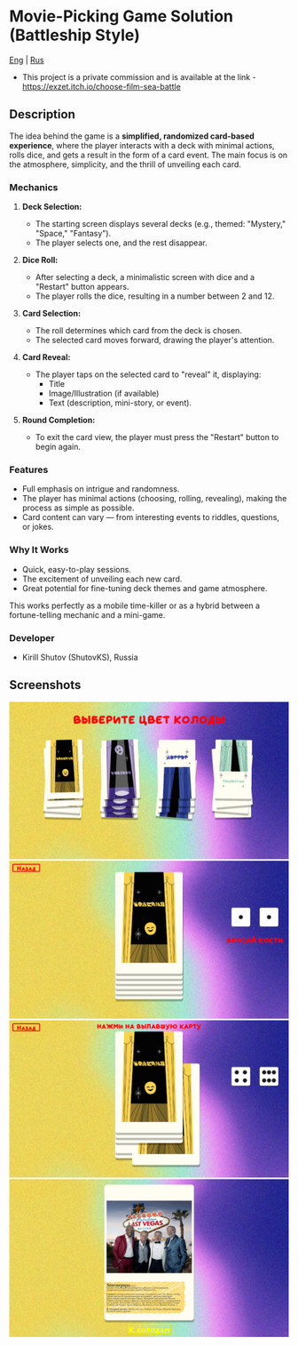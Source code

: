 # Movie-Picking Game Solution (Battleship Style)

[Eng](./README.md) | [Rus](./README_RU.md)

* This project is a private commission and is available at the link - <https://exzet.itch.io/choose-film-sea-battle>

## Description

The idea behind the game is a **simplified, randomized card-based experience**, where the player interacts with a deck with minimal actions, rolls dice, and gets a result in the form of a card event. The main focus is on the atmosphere, simplicity, and the thrill of unveiling each card.

### Mechanics

1. **Deck Selection:**
   * The starting screen displays several decks (e.g., themed: "Mystery," "Space," "Fantasy").
   * The player selects one, and the rest disappear.

2. **Dice Roll:**
   * After selecting a deck, a minimalistic screen with dice and a "Restart" button appears.
   * The player rolls the dice, resulting in a number between 2 and 12.

3. **Card Selection:**
   * The roll determines which card from the deck is chosen.
   * The selected card moves forward, drawing the player's attention.

4. **Card Reveal:**
   * The player taps on the selected card to "reveal" it, displaying:
     * Title
     * Image/Illustration (if available)
     * Text (description, mini-story, or event).

5. **Round Completion:**
   * To exit the card view, the player must press the "Restart" button to begin again.

### Features

* Full emphasis on intrigue and randomness.
* The player has minimal actions (choosing, rolling, revealing), making the process as simple as possible.
* Card content can vary — from interesting events to riddles, questions, or jokes.

### Why It Works

* Quick, easy-to-play sessions.
* The excitement of unveiling each new card.
* Great potential for fine-tuning deck themes and game atmosphere.

This works perfectly as a mobile time-killer or as a hybrid between a fortune-telling mechanic and a mini-game.

### Developer

* Kirill Shutov (ShutovKS), Russia

## Screenshots

![Screenshot 1](./resources/images/screenshot_1.png)  
![Screenshot 2](./resources/images/screenshot_2.png)  
![Screenshot 3](./resources/images/screenshot_3.png)  
![Screenshot 4](./resources/images/screenshot_4.png)  

